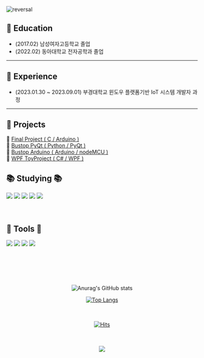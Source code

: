 
  
![reversal](https://capsule-render.vercel.app/api?type=waving&color=D3EBC6&height=150&text=Welcome%20to%20sso-o22%20Git%20💚&fontColor=B7B8B6&animation=twinkling&fontSize=40&fontAlign=32&fontAlignY=30&stroke=000000&strokeWidth=1)

## 🏫 Education
* (2017.02) 남성여자고등학교 졸업<br>
* (2022.02) 동아대학교 전자공학과 졸업<br>

 --------------------
## 📓 Experience
* (2023.01.30 ~ 2023.09.01) 부경대학교 윈도우 플랫폼기반 IoT 시스템 개발자 과정 <br>

 --------------------
## 📝 Projects
 📌 [Final Project ( C / Arduino )](https://github.com/ZZO-ZHO/final_project)<br>
 📌 [Bustop PyQt ( Python / PyQt )](https://github.com/PKNU-IOT3/bustop_PyQT)<br>
 📌 [Bustop Arduino ( Arduino / nodeMCU )](https://github.com/PKNU-IOT3/bustop_Arduino)<br>
 📌 [WPF ToyProject ( C# / WPF )](https://github.com/ZZO-ZHO/pknu-wpf-2023)<br>




<h2>📚 Studying 📚</h2>

<img src="https://img.shields.io/badge/Python-3776AB?style=flat-square&logo=Python&logoColor=white">     
<img src="https://img.shields.io/badge/C-A8B9CC?style=flat-square&logo=C&logoColor=white">   
<img src="https://img.shields.io/badge/c++-00599C?style=flat-square&logo=cplusplus&logoColor=white"> 
<img src="https://img.shields.io/badge/csharp-239120?style=flat-square&logo=csharp&logoColor=white">
<img src="https://img.shields.io/badge/MySQL-4479A1?style=flat-square&logo=MySQL&logoColor=white"><br><br><br>

<h2>🔨 Tools 🔨</h2>
<img src="https://img.shields.io/badge/GitHub-181717?style=flat-square&logo=GitHub&logoColor=white">
<img src="https://img.shields.io/badge/VSCode-007ACC?style=flat-square&logo=VisualStudioCode&logoColor=white">
<img src="https://img.shields.io/badge/visualstudio-5C2D91?style=flat-square&logo=visualstudio&logoColor=white">
<img src="https://img.shields.io/badge/Notion-000000?style=flat-square&logo=Notion&logoColor=white">
<br><br></div><br><br></div><br><br></div>
  
<div align="center">
  
![Anurag's GitHub stats](https://github-readme-stats.vercel.app/api?username=sso-o22&theme=gruvbox&show_icons=true)<br>
  

  
[![Top Langs](https://github-readme-stats.vercel.app/api/top-langs/?username=sso-o22&layout=compact&theme=gruvbox)](https://github.com/sso-o22/github-readme-stats)<br><br><br></div>

<div align="center">
  
[![Hits](https://hits.seeyoufarm.com/api/count/incr/badge.svg?url=https%3A%2F%2Fgithub.com%2Fsso-o22&count_bg=%2379C83D&title_bg=%23555555&icon=&icon_color=%23E7E7E7&title=hits&edge_flat=false)](https://hits.seeyoufarm.com)<br><br><br>
  
</div>
<div align="center">
  
<img src="https://capsule-render.vercel.app/api?type=waving&color=D3EBC6&height=150&section=footer" />
  
</div>
